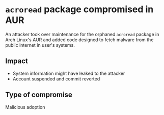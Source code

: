 <!-- cSpell:ignore acroread -->
# `acroread` package compromised in AUR

An attacker took over maintenance for the orphaned `acroread` package in Arch
Linux's AUR and added code designed to fetch malware from the public internet in
user's systems.

## Impact

* System information might have leaked to the attacker
* Account suspended and commit reverted

## Type of compromise

Malicious adoption
